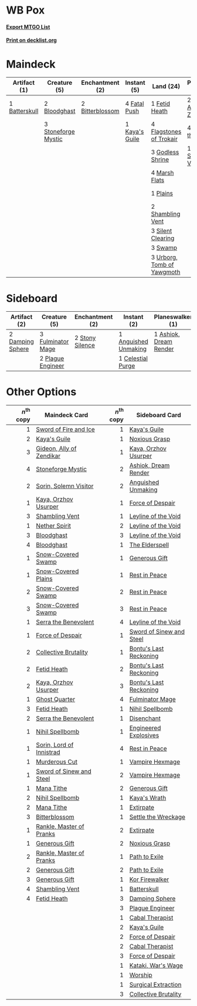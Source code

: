 # WB Pox

#### [Export MTGO List](../collection/WB%20Pox/WB%20Pox.txt)
#### [Print on decklist.org](http://decklist.org/?deckmain=1%09Batterskull%0A2%09Bitterblossom%0A2%09Bloodghast%0A1%09Collective%20Brutality%0A4%09Fatal%20Push%0A1%09Fetid%20Heath%0A4%09Flagstones%20of%20Trokair%0A2%09Gideon,%20Ally%20of%20Zendikar%0A3%09Godless%20Shrine%0A4%09Inquisition%20of%20Kozilek%0A1%09Kaya's%20Guile%0A4%09Liliana%20of%20the%20Veil%0A4%09Lingering%20Souls%0A4%09Marsh%20Flats%0A1%09Plains%0A2%09Shambling%20Vent%0A3%09Silent%20Clearing%0A4%09Smallpox%0A1%09Sorin,%20Solemn%20Visitor%0A3%09Stoneforge%20Mystic%0A3%09Swamp%0A3%09Thoughtseize%0A3%09Urborg,%20Tomb%20of%20Yawgmoth&deckside=1%09Anguished%20Unmaking%0A1%09Ashiok,%20Dream%20Render%0A1%09Celestial%20Purge%0A2%09Collective%20Brutality%0A1%09Damnation%0A2%09Damping%20Sphere%0A3%09Fulminator%20Mage%0A2%09Plague%20Engineer%0A2%09Stony%20Silence)
# Maindeck

|                                      Artifact (1)                                      |                                         Creature (5)                                         |                                     Enchantment (2)                                      |                                       Instant (5)                                       |                                              Land (24)                                              |                                          Planeswalker (7)                                           |                                           Sorcery (16)                                            |
|----------------------------------------------------------------------------------------|----------------------------------------------------------------------------------------------|------------------------------------------------------------------------------------------|-----------------------------------------------------------------------------------------|-----------------------------------------------------------------------------------------------------|-----------------------------------------------------------------------------------------------------|---------------------------------------------------------------------------------------------------|
|1 [Batterskull](http://gatherer.wizards.com/Pages/Card/Details.aspx?multiverseid=233055)|2 [Bloodghast](http://gatherer.wizards.com/Pages/Card/Details.aspx?multiverseid=438648)       |2 [Bitterblossom](http://gatherer.wizards.com/Pages/Card/Details.aspx?multiverseid=397701)|4 [Fatal Push](http://gatherer.wizards.com/Pages/Card/Details.aspx?multiverseid=423724)  |1 [Fetid Heath](http://gatherer.wizards.com/Pages/Card/Details.aspx?multiverseid=442227)             |2 [Gideon, Ally of Zendikar](http://gatherer.wizards.com/Pages/Card/Details.aspx?multiverseid=401897)|1 [Collective Brutality](http://gatherer.wizards.com/Pages/Card/Details.aspx?multiverseid=414380)  |
|                                                                                        |3 [Stoneforge Mystic](http://gatherer.wizards.com/Pages/Card/Details.aspx?multiverseid=198383)|                                                                                          |1 [Kaya's Guile](http://gatherer.wizards.com/Pages/Card/Details.aspx?multiverseid=464154)|4 [Flagstones of Trokair](http://gatherer.wizards.com/Pages/Card/Details.aspx?multiverseid=116733)   |4 [Liliana of the Veil](http://gatherer.wizards.com/Pages/Card/Details.aspx?multiverseid=235597)     |4 [Inquisition of Kozilek](http://gatherer.wizards.com/Pages/Card/Details.aspx?multiverseid=416897)|
|                                                                                        |                                                                                              |                                                                                          |                                                                                         |3 [Godless Shrine](http://gatherer.wizards.com/Pages/Card/Details.aspx?multiverseid=405099)          |1 [Sorin, Solemn Visitor](http://gatherer.wizards.com/Pages/Card/Details.aspx?multiverseid=386672)   |4 [Lingering Souls](http://gatherer.wizards.com/Pages/Card/Details.aspx?multiverseid=368485)       |
|                                                                                        |                                                                                              |                                                                                          |                                                                                         |4 [Marsh Flats](http://gatherer.wizards.com/Pages/Card/Details.aspx?multiverseid=405101)             |                                                                                                     |4 [Smallpox](http://gatherer.wizards.com/Pages/Card/Details.aspx?multiverseid=382367)              |
|                                                                                        |                                                                                              |                                                                                          |                                                                                         |1 [Plains](http://gatherer.wizards.com/Pages/Card/Details.aspx?multiverseid=439856)                  |                                                                                                     |3 [Thoughtseize](http://gatherer.wizards.com/Pages/Card/Details.aspx?multiverseid=438676)          |
|                                                                                        |                                                                                              |                                                                                          |                                                                                         |2 [Shambling Vent](http://gatherer.wizards.com/Pages/Card/Details.aspx?multiverseid=402031)          |                                                                                                     |                                                                                                   |
|                                                                                        |                                                                                              |                                                                                          |                                                                                         |3 [Silent Clearing](http://gatherer.wizards.com/Pages/Card/Details.aspx?multiverseid=464195)         |                                                                                                     |                                                                                                   |
|                                                                                        |                                                                                              |                                                                                          |                                                                                         |3 [Swamp](http://gatherer.wizards.com/Pages/Card/Details.aspx?multiverseid=439858)                   |                                                                                                     |                                                                                                   |
|                                                                                        |                                                                                              |                                                                                          |                                                                                         |3 [Urborg, Tomb of Yawgmoth](http://gatherer.wizards.com/Pages/Card/Details.aspx?multiverseid=383425)|                                                                                                     |                                                                                                   |


# Sideboard

|                                       Artifact (2)                                        |                                        Creature (5)                                        |                                     Enchantment (2)                                      |                                          Instant (2)                                          |                                        Planeswalker (1)                                         |                                           Sorcery (3)                                           |
|-------------------------------------------------------------------------------------------|--------------------------------------------------------------------------------------------|------------------------------------------------------------------------------------------|-----------------------------------------------------------------------------------------------|-------------------------------------------------------------------------------------------------|-------------------------------------------------------------------------------------------------|
|2 [Damping Sphere](http://gatherer.wizards.com/Pages/Card/Details.aspx?multiverseid=443101)|3 [Fulminator Mage](http://gatherer.wizards.com/Pages/Card/Details.aspx?multiverseid=397686)|2 [Stony Silence](http://gatherer.wizards.com/Pages/Card/Details.aspx?multiverseid=247425)|1 [Anguished Unmaking](http://gatherer.wizards.com/Pages/Card/Details.aspx?multiverseid=410006)|1 [Ashiok, Dream Render](http://gatherer.wizards.com/Pages/Card/Details.aspx?multiverseid=461155)|2 [Collective Brutality](http://gatherer.wizards.com/Pages/Card/Details.aspx?multiverseid=414380)|
|                                                                                           |2 [Plague Engineer](http://gatherer.wizards.com/Pages/Card/Details.aspx?multiverseid=464049)|                                                                                          |1 [Celestial Purge](http://gatherer.wizards.com/Pages/Card/Details.aspx?multiverseid=183055)   |                                                                                                 |1 [Damnation](http://gatherer.wizards.com/Pages/Card/Details.aspx?multiverseid=425888)           |


# Other Options

|*n*<sup>th</sup> copy|                                           Maindeck Card                                           |*n*<sup>th</sup> copy|                                          Sideboard Card                                           |
|--------------------:|---------------------------------------------------------------------------------------------------|--------------------:|---------------------------------------------------------------------------------------------------|
|                    1|[Sword of Fire and Ice](http://gatherer.wizards.com/Pages/Card/Details.aspx?multiverseid=46429)    |                    1|[Kaya's Guile](http://gatherer.wizards.com/Pages/Card/Details.aspx?multiverseid=464154)            |
|                    2|[Kaya's Guile](http://gatherer.wizards.com/Pages/Card/Details.aspx?multiverseid=464154)            |                    1|[Noxious Grasp](http://gatherer.wizards.com/Pages/Card/Details.aspx?multiverseid=466864)           |
|                    3|[Gideon, Ally of Zendikar](http://gatherer.wizards.com/Pages/Card/Details.aspx?multiverseid=401897)|                    1|[Kaya, Orzhov Usurper](http://gatherer.wizards.com/Pages/Card/Details.aspx?multiverseid=460129)    |
|                    4|[Stoneforge Mystic](http://gatherer.wizards.com/Pages/Card/Details.aspx?multiverseid=198383)       |                    2|[Ashiok, Dream Render](http://gatherer.wizards.com/Pages/Card/Details.aspx?multiverseid=461155)    |
|                    2|[Sorin, Solemn Visitor](http://gatherer.wizards.com/Pages/Card/Details.aspx?multiverseid=386672)   |                    2|[Anguished Unmaking](http://gatherer.wizards.com/Pages/Card/Details.aspx?multiverseid=410006)      |
|                    1|[Kaya, Orzhov Usurper](http://gatherer.wizards.com/Pages/Card/Details.aspx?multiverseid=460129)    |                    1|[Force of Despair](http://gatherer.wizards.com/Pages/Card/Details.aspx?multiverseid=464041)        |
|                    3|[Shambling Vent](http://gatherer.wizards.com/Pages/Card/Details.aspx?multiverseid=402031)          |                    1|[Leyline of the Void](http://gatherer.wizards.com/Pages/Card/Details.aspx?multiverseid=107682)     |
|                    1|[Nether Spirit](http://gatherer.wizards.com/Pages/Card/Details.aspx?multiverseid=464047)           |                    2|[Leyline of the Void](http://gatherer.wizards.com/Pages/Card/Details.aspx?multiverseid=107682)     |
|                    3|[Bloodghast](http://gatherer.wizards.com/Pages/Card/Details.aspx?multiverseid=438648)              |                    3|[Leyline of the Void](http://gatherer.wizards.com/Pages/Card/Details.aspx?multiverseid=107682)     |
|                    4|[Bloodghast](http://gatherer.wizards.com/Pages/Card/Details.aspx?multiverseid=438648)              |                    1|[The Elderspell](http://gatherer.wizards.com/Pages/Card/Details.aspx?multiverseid=461016)          |
|                    1|[Snow-Covered Swamp](http://gatherer.wizards.com/Pages/Card/Details.aspx?multiverseid=121256)      |                    1|[Generous Gift](http://gatherer.wizards.com/Pages/Card/Details.aspx?multiverseid=463960)           |
|                    1|[Snow-Covered Plains](http://gatherer.wizards.com/Pages/Card/Details.aspx?multiverseid=121267)     |                    1|[Rest in Peace](http://gatherer.wizards.com/Pages/Card/Details.aspx?multiverseid=442021)           |
|                    2|[Snow-Covered Swamp](http://gatherer.wizards.com/Pages/Card/Details.aspx?multiverseid=121256)      |                    2|[Rest in Peace](http://gatherer.wizards.com/Pages/Card/Details.aspx?multiverseid=442021)           |
|                    3|[Snow-Covered Swamp](http://gatherer.wizards.com/Pages/Card/Details.aspx?multiverseid=121256)      |                    3|[Rest in Peace](http://gatherer.wizards.com/Pages/Card/Details.aspx?multiverseid=442021)           |
|                    1|[Serra the Benevolent](http://gatherer.wizards.com/Pages/Card/Details.aspx?multiverseid=463975)    |                    4|[Leyline of the Void](http://gatherer.wizards.com/Pages/Card/Details.aspx?multiverseid=107682)     |
|                    1|[Force of Despair](http://gatherer.wizards.com/Pages/Card/Details.aspx?multiverseid=464041)        |                    1|[Sword of Sinew and Steel](http://gatherer.wizards.com/Pages/Card/Details.aspx?multiverseid=464177)|
|                    2|[Collective Brutality](http://gatherer.wizards.com/Pages/Card/Details.aspx?multiverseid=414380)    |                    1|[Bontu's Last Reckoning](http://gatherer.wizards.com/Pages/Card/Details.aspx?multiverseid=430749)  |
|                    2|[Fetid Heath](http://gatherer.wizards.com/Pages/Card/Details.aspx?multiverseid=442227)             |                    2|[Bontu's Last Reckoning](http://gatherer.wizards.com/Pages/Card/Details.aspx?multiverseid=430749)  |
|                    2|[Kaya, Orzhov Usurper](http://gatherer.wizards.com/Pages/Card/Details.aspx?multiverseid=460129)    |                    3|[Bontu's Last Reckoning](http://gatherer.wizards.com/Pages/Card/Details.aspx?multiverseid=430749)  |
|                    1|[Ghost Quarter](http://gatherer.wizards.com/Pages/Card/Details.aspx?multiverseid=389534)           |                    4|[Fulminator Mage](http://gatherer.wizards.com/Pages/Card/Details.aspx?multiverseid=397686)         |
|                    3|[Fetid Heath](http://gatherer.wizards.com/Pages/Card/Details.aspx?multiverseid=442227)             |                    1|[Nihil Spellbomb](http://gatherer.wizards.com/Pages/Card/Details.aspx?multiverseid=442215)         |
|                    2|[Serra the Benevolent](http://gatherer.wizards.com/Pages/Card/Details.aspx?multiverseid=463975)    |                    1|[Disenchant](http://gatherer.wizards.com/Pages/Card/Details.aspx?multiverseid=847)                 |
|                    1|[Nihil Spellbomb](http://gatherer.wizards.com/Pages/Card/Details.aspx?multiverseid=442215)         |                    1|[Engineered Explosives](http://gatherer.wizards.com/Pages/Card/Details.aspx?multiverseid=50139)    |
|                    1|[Sorin, Lord of Innistrad](http://gatherer.wizards.com/Pages/Card/Details.aspx?multiverseid=368535)|                    4|[Rest in Peace](http://gatherer.wizards.com/Pages/Card/Details.aspx?multiverseid=442021)           |
|                    1|[Murderous Cut](http://gatherer.wizards.com/Pages/Card/Details.aspx?multiverseid=386613)           |                    1|[Vampire Hexmage](http://gatherer.wizards.com/Pages/Card/Details.aspx?multiverseid=389735)         |
|                    1|[Sword of Sinew and Steel](http://gatherer.wizards.com/Pages/Card/Details.aspx?multiverseid=464177)|                    2|[Vampire Hexmage](http://gatherer.wizards.com/Pages/Card/Details.aspx?multiverseid=389735)         |
|                    1|[Mana Tithe](http://gatherer.wizards.com/Pages/Card/Details.aspx?multiverseid=122324)              |                    2|[Generous Gift](http://gatherer.wizards.com/Pages/Card/Details.aspx?multiverseid=463960)           |
|                    2|[Nihil Spellbomb](http://gatherer.wizards.com/Pages/Card/Details.aspx?multiverseid=442215)         |                    1|[Kaya's Wrath](http://gatherer.wizards.com/Pages/Card/Details.aspx?multiverseid=457331)            |
|                    2|[Mana Tithe](http://gatherer.wizards.com/Pages/Card/Details.aspx?multiverseid=122324)              |                    1|[Extirpate](http://gatherer.wizards.com/Pages/Card/Details.aspx?multiverseid=370384)               |
|                    3|[Bitterblossom](http://gatherer.wizards.com/Pages/Card/Details.aspx?multiverseid=397701)           |                    1|[Settle the Wreckage](http://gatherer.wizards.com/Pages/Card/Details.aspx?multiverseid=435186)     |
|                    1|[Rankle, Master of Pranks](http://gatherer.wizards.com/Pages/Card/Details.aspx?multiverseid=473063)|                    2|[Extirpate](http://gatherer.wizards.com/Pages/Card/Details.aspx?multiverseid=370384)               |
|                    1|[Generous Gift](http://gatherer.wizards.com/Pages/Card/Details.aspx?multiverseid=463960)           |                    2|[Noxious Grasp](http://gatherer.wizards.com/Pages/Card/Details.aspx?multiverseid=466864)           |
|                    2|[Rankle, Master of Pranks](http://gatherer.wizards.com/Pages/Card/Details.aspx?multiverseid=473063)|                    1|[Path to Exile](http://gatherer.wizards.com/Pages/Card/Details.aspx?multiverseid=220511)           |
|                    2|[Generous Gift](http://gatherer.wizards.com/Pages/Card/Details.aspx?multiverseid=463960)           |                    2|[Path to Exile](http://gatherer.wizards.com/Pages/Card/Details.aspx?multiverseid=220511)           |
|                    3|[Generous Gift](http://gatherer.wizards.com/Pages/Card/Details.aspx?multiverseid=463960)           |                    1|[Kor Firewalker](http://gatherer.wizards.com/Pages/Card/Details.aspx?multiverseid=442010)          |
|                    4|[Shambling Vent](http://gatherer.wizards.com/Pages/Card/Details.aspx?multiverseid=402031)          |                    1|[Batterskull](http://gatherer.wizards.com/Pages/Card/Details.aspx?multiverseid=233055)             |
|                    4|[Fetid Heath](http://gatherer.wizards.com/Pages/Card/Details.aspx?multiverseid=442227)             |                    3|[Damping Sphere](http://gatherer.wizards.com/Pages/Card/Details.aspx?multiverseid=443101)          |
|                     |                                                                                                   |                    3|[Plague Engineer](http://gatherer.wizards.com/Pages/Card/Details.aspx?multiverseid=464049)         |
|                     |                                                                                                   |                    1|[Cabal Therapist](http://gatherer.wizards.com/Pages/Card/Details.aspx?multiverseid=464029)         |
|                     |                                                                                                   |                    2|[Kaya's Guile](http://gatherer.wizards.com/Pages/Card/Details.aspx?multiverseid=464154)            |
|                     |                                                                                                   |                    2|[Force of Despair](http://gatherer.wizards.com/Pages/Card/Details.aspx?multiverseid=464041)        |
|                     |                                                                                                   |                    2|[Cabal Therapist](http://gatherer.wizards.com/Pages/Card/Details.aspx?multiverseid=464029)         |
|                     |                                                                                                   |                    3|[Force of Despair](http://gatherer.wizards.com/Pages/Card/Details.aspx?multiverseid=464041)        |
|                     |                                                                                                   |                    1|[Kataki, War's Wage](http://gatherer.wizards.com/Pages/Card/Details.aspx?multiverseid=382190)      |
|                     |                                                                                                   |                    1|[Worship](http://gatherer.wizards.com/Pages/Card/Details.aspx?multiverseid=25553)                  |
|                     |                                                                                                   |                    1|[Surgical Extraction](http://gatherer.wizards.com/Pages/Card/Details.aspx?multiverseid=397706)     |
|                     |                                                                                                   |                    3|[Collective Brutality](http://gatherer.wizards.com/Pages/Card/Details.aspx?multiverseid=414380)    |


